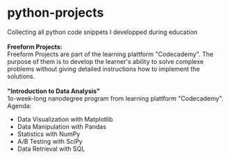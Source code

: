 # python-projects
Collecting all python code snippets I developped during education</br>
</br>
<b>Freeform Projects:</b> </br>
Freeform Projects are part of the learning plattform "Codecademy". 
The purpose of them is to develop the learner's ability to solve complexe problems without giving detailed instructions 
how to implement the solutions.</br>
</br>
<b>"Introduction to Data Analysis"</b> </br>
1o-week-long nanodegree program from learning plattform "Codecademy". Agenda:
<ul>
<li>Data Visualization with Matplotlib</li>
<li>Data Manipulation with Pandas</li>
<li>Statistics with NumPy</li>
<li>A/B Testing with SciPy</li>
<li>Data Retrieval with SQL</li>
</ul>
</br>
